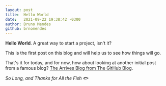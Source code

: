 ```yaml
---
layout: post
title:  Hello World
date:   2021-09-22 19:38:42 -0300
author: Bruno Mendes
github: brnomendes
---
```


**Hello World**. A great way to start a project, isn't it?

This is the first post on this blog and will help us to see how things will go.

That's it for today, and for now, how about looking at another initial post from a famous blog?
[The Arrives Blog from The GitHub Blog](https://github.blog/2008-02-22-the-blog-arrives/).

*So Long, and Thanks for All the Fish* :fish:
